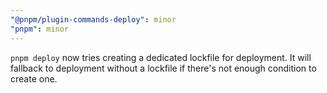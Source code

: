 ```yaml
---
"@pnpm/plugin-commands-deploy": minor
"pnpm": minor
---
```


`pnpm deploy` now tries creating a dedicated lockfile for deployment. It will fallback to deployment without a lockfile if there's not enough condition to create one.

